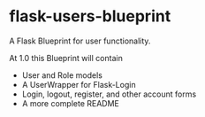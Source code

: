 flask-users-blueprint
=====================

A Flask Blueprint for user functionality.  
  
  

At 1.0 this Blueprint will contain  
- User and Role models
- A UserWrapper for Flask-Login
- Login, logout, register, and other account forms  
- A more complete README
